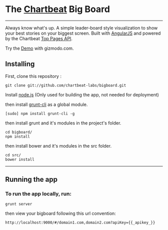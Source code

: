 # The [Chartbeat](https://chartbeat.com/) Big Board
----------------------------

Always know what's up. A simple leader-board style visualization to show your best stories on your biggest screen. Built with [AngularJS](http://angularjs.org/) and powered by the Chartbeat [Top Pages API](https://chartbeat.com/docs/api/explore/#endpoint=live/toppages/v3/).

Try the [Demo](http://chartbeat.com/labs/publishing/bigboard/gizmodo.com) with gizmodo.com.


## Installing

First, clone this repository :

    git clone git://github.com/chartbeat-labs/bigboard.git

Install [node.js](http://nodejs.org) (Only used for building the app, not needed for deployment)

then install [grunt-cli](https://github.com/gruntjs/grunt-cli) as a global module.

    [sudo] npm install grunt-cli -g

then install grunt and it's modules in the project's folder.

    cd bigboard/
    npm install

then install bower and it's modules in the src folder.

    cd src/
    bower install

-----------------------
## Running the app

### To run the app locally, run:

    grunt server

then view your bigboard following this url convention:

	http://localhost:9000/#/domain1.com,domain2.com?apiKey={{_apikey_}}
